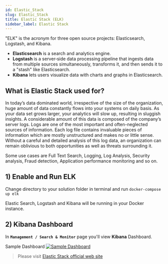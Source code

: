 ```yaml
---
id: Elastic_Stack
slug: Elastic_Stack
title: Elastic Stack (ELK)
sidebar_label: Elastic Stack
---
```

"ELK" is the acronym for three open source projects: Elasticsearch, Logstash, and Kibana.
- **Elasticsearch** is a search and analytics engine.
- **Logstash** is a server‑side data processing pipeline that ingests data from multiple sources simultaneously, transforms it, and then sends it to a "stash" like Elasticsearch.
- **Kibana** lets users visualize data with charts and graphs in Elasticsearch.

## What is Elastic Stack used for?

In today’s data dominated world, irrespective of the size of the organization, huge amount of data constantly flows into your systems on daily basis. As your data set grows larger, your analytics will slow up, resulting in sluggish insights. A considerable amount of this data is composed of the company’s server logs. Logs are one of the most important and often-neglected sources of information. Each log file contains invaluable pieces of information which are mostly unstructured and makes no or little sense. Without a careful and detailed analysis of this log data, an organization can remain oblivious to both opportunities as well as threats surrounding it.

Some use cases are Full Text Search, Logging, Log Analysis, Security analysis, Fraud detection, Application performance monitoring and so on.

## 1) Enable and Run ELK

Change directory to your solution folder in terminal and run `docker-compose up elk`

Elastic Search, Logstash and Kibana will be running in your Docker instance.

## 2) Kibana Dashboard

In **`Management / Search & Monitor`** page you'll view **Kibana**  Dashboard.

Sample Dashboard
[![Sample Dashboard](https://netcoregenesis.com/images/documentation/kibana_dashboard.png)](https://netcoregenesis.com/images/documentation/kibana_dashboard.png)

> Please visit [Elastic Stack official web site](https://www.elastic.co)
